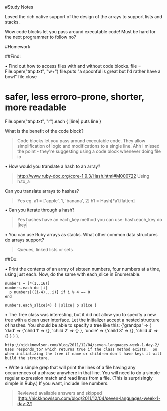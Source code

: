 #Study Notes

Loved the rich native support of the design of the arrays to support lists and stacks.

Wow code blocks let you pass around executable code! Must be hard for the next programmer to follow no?


#Homework

##Find:

• Find out how to access files with and without code blocks.
file = File.open("tmp.txt", "w+")
file.puts "a spoonful is great but I'd rather have a bowl"
file.close

# safer, less erroro-prone, shorter, more readable
File.open("tmp.txt", "r").each { |line|
    puts line
}

What is the benefit of the code block?
> Code blocks let you pass around executable code. They allow simplification of logic and modifications to a single line.
> Ahh I missed the point - they're suggesting using a code block whenever doing file io

• How would you translate a hash to an array?

> http://www.ruby-doc.org/core-1.9.3/Hash.html#M000722
> Using h.to_a

Can you translate arrays to hashes?
> Yes eg.
> a1 = ['apple', 1, 'banana', 2]
> h1 = Hash[*a1.flatten]

• Can you iterate through a hash?
> Yes hashes have an each_key method you can use:
> hash.each_key do |key|

• You can use Ruby arrays as stacks. What other common data structures do arrays support?
> Queues, linked lists or sets

##Do:

• Print the contents of an array of sixteen numbers, four numbers at a time, using just each.
Now, do the same with each_slice in Enumerable.

```
numbers = [*(1..16)]
numbers.each do |i|
  p numbers[((i-4)...i)] if i % 4 == 0
end
```

```
numbers.each_slice(4) { |slice| p slice }
```

• The Tree class was interesting, but it did not allow you to specify a new tree with a clean user interface.
Let the initializer accept a nested structure of hashes.
You should be able to specify a tree like this:
{'grandpa' => { 'dad' => {'child 1' => {}, 'child 2' => {} }, 'uncle' => {'child 3' => {}, 'child 4' => {} } } }.

```
http://nickknowlson.com/blog/2011/12/04/seven-languages-week-1-day-2/
Uses responds_to? which returns true if the class method exists.  So when initializing the tree if name or children don't have keys it will build the structure.
```

• Write a simple grep that will print the lines of a file having any occurrences of a phrase anywhere in that line.
You will need to do a simple regular expression match and read lines from a file.
(This is surprisingly simple in Ruby.) If you want, include line numbers.

> Reviewed available answers and skipped (http://nickknowlson.com/blog/2011/12/04/seven-languages-week-1-day-2/)
